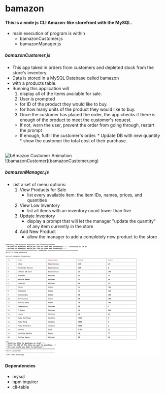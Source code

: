 # bamazon

#### This is a node js CLI Amazon-like storefront with the MySQL. 
* main execution of program is within 
    * bamazonCustomer.js 
    * bamazonManager.js

##### bamazonCustomer.js
* This app taked in orders from customers and depleted stock from the store's inventory. 
* Data is stored in a MySQL Database called bamazon 
* with a products table.
* Running this application will 
    1. display all of the items available for sale. 
    2. User is prompted 
    * for ID of the product they would like to buy.
    * for how many units of the product they would like to buy.
    3. Once the customer has placed the order, the app checks if there is enough of the product to meet the customer's request.
    * If not, warn the user, prevent the order from going through, restart the prompt
    * If enough, fulfill the customer's order.
            * Update DB with new quantity 
            * show the customer the total cost of their purchase.

<br/>
<img width="1000" alt="bAmazon Customer Animation" src="https://drive.google.com/file/d/1iSceqCpg2haD6mx42Uo8BYuL0psCE1UJ/view">
<br/>
![bamazonCustomer](bamazonCustomer.png)

##### bamazonManager.js
* List a set of menu options:
    1. View Products for Sale
        * list every available item: the item IDs, names, prices, and quantities
    2. View Low Inventory
        * list all items with an inventory count lower than five
    3. Update Inventory
        * display a prompt that will let the manager "update the quantity" of any item currently in the store
    4. Add New Product
        * allow the manager to add a completely new product to the store


![bamazondManager](bamazonManager.png)

#### Dependencies
 * mysql
 * npm inquirer
 * cli-table